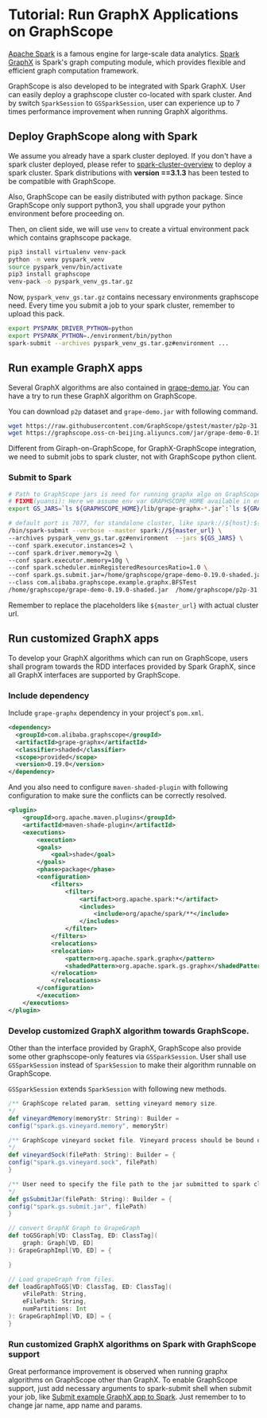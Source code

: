 # Tutorial: Run GraphX Applications on GraphScope

[Apache Spark](https://spark.apache.org/) is a famous engine for large-scale data analytics. [Spark GraphX](https://spark.apache.org/graphx/) is Spark's graph
computing module, which provides  flexible and efficient graph computation framework.

GraphScope is also developed to be integrated with Spark GraphX. User can easily deploy a graphscope cluster co-located with spark cluster. And by switch `SparkSession` to `GSSparkSession`, user can experience up to 7 times performance 
improvement when running GraphX algorithms.

## Deploy GraphScope along with Spark

We assume you already have a spark cluster deployed. If you don't have a spark cluster deployed, please refer to [spark-cluster-overview](https://spark.apache.org/docs/latest/cluster-overview.html) to deploy a spark cluster.
Spark distributions with **version ==3.1.3** has been tested to be compatible with GraphScope.

Also, GraphScope can be easily distributed with python package. Since GraphScope only 
support python3, you shall upgrade your python environment before proceeding on.

Then, on client side, we will use `venv` to create a virtual environment pack which contains graphscope package.

```bash
pip3 install virtualenv venv-pack
python -m venv pyspark_venv
source pyspark_venv/bin/activate
pip3 install graphscope
venv-pack -o pyspark_venv_gs.tar.gz
```

Now, `pyspark_venv_gs.tar.gz` contains necessary environments graphscope need. Every time
you submit a job to your spark cluster, remember to upload this pack.

```bash
export PYSPARK_DRIVER_PYTHON=python
export PYSPARK_PYTHON=./environment/bin/python
spark-submit --archives pyspark_venv_gs.tar.gz#environment ...
```

## Run example GraphX apps

Several GraphX algorithms are also contained in [grape-demo.jar](https://graphscope.oss-cn-beijing.aliyuncs.com/jar/grape-demo-0.19.0-shaded.jar). You can have a try to run these GraphX algorithm on GraphScope.

You can download `p2p` dataset and `grape-demo.jar` with following command.
```bash
wget https://raw.githubusercontent.com/GraphScope/gstest/master/p2p-31.e /home/graphscope/p2p-31.e
wget https://graphscope.oss-cn-beijing.aliyuncs.com/jar/grape-demo-0.19.0-shaded.jar /home/graphscope/grape-demo-0.19.0-shaded.jar
```

Different from Giraph-on-GraphScope, for GraphX-GraphScope integration, we need to submit jobs to spark cluster, not with GraphScope python client.


### Submit to Spark

```bash
# Path to GraphScope jars is need for running graphx algo on GraphScope.
# FIXME(yuansi): Here we assume env var GRAPHSCOPE_HOME available in environment.
export GS_JARS=`ls ${GRAPHSCOPE_HOME}/lib/grape-graphx-*.jar`:`ls ${GRAPHSCOPE_HOME}/lib/grape-runtime-*.jar` 

# default port is 7077, for standalone cluster, like spark://${host}:${port}
/bin/spark-submit --verbose --master spark://${master_url} \
--archives pyspark_venv_gs.tar.gz#environment  --jars ${GS_JARS} \
--conf spark.executor.instances=2 \
--conf spark.driver.memory=2g \
--conf spark.executor.memory=10g \
--conf spark.scheduler.minRegisteredResourcesRatio=1.0 \
--conf spark.gs.submit.jar=/home/graphscope/grape-demo-0.19.0-shaded.jar \
--class com.alibaba.graphscope.example.graphx.BFSTest 
/home/graphscope/grape-demo-0.19.0-shaded.jar  /home/graphscope/p2p-31.e 2 1
```

Remember to replace the placeholders like `${master_url}` with actual cluster url.

## Run customized GraphX apps

To develop your GraphX algorithms which can run on GraphScope, users shall program towards the RDD interfaces provided by Spark GraphX, since all GraphX interfaces are
supported by GraphScope.

### Include dependency

Include `grape-graphx` dependency in your project's `pom.xml`.

```xml
<dependency>
  <groupId>com.alibaba.graphscope</groupId>
  <artifactId>grape-graphx</artifactId>
  <classifier>shaded</classifier>
  <scope>provided</scope>
  <version>0.19.0</version>
</dependency>
```

And you also need to configure `maven-shaded-plugin` with following configuration to make sure the conflicts can be correctly resolved.

```xml
<plugin>
    <groupId>org.apache.maven.plugins</groupId>
    <artifactId>maven-shade-plugin</artifactId>
    <executions>
        <execution>
        <goals>
            <goal>shade</goal>
        </goals>
        <phase>package</phase>
        <configuration>
            <filters>
                <filter>
                    <artifact>org.apache.spark:*</artifact>
                    <includes>
                        <include>org/apache/spark/**</include>
                    </includes>
                </filter>
            </filters>
            <relocations>
            <relocation>
                <pattern>org.apache.spark.graphx</pattern>
                <shadedPattern>org.apache.spark.gs.graphx</shadedPattern>
            </relocation>
            </relocations>
        </configuration>
        </execution>
    </executions>
</plugin>
```


### Develop customized GraphX algorithm towards GraphScope.


Other than the interface provided by GraphX, GraphScope also provide some other graphscope-only features
via `GSSparkSession`. User shall use `GSSparkSession` instead of `SparkSession` to make their algorithm runnable on GraphScope.

`GSSparkSession` extends `SparkSession` with following new methods.
```scala
/** GraphScope related param, setting vineyard memory size.
*/
def vineyardMemory(memoryStr: String): Builder =
config("spark.gs.vineyard.memory", memoryStr)

/** GraphScope vineyard socket file. Vineyard process should be bound on this address on all workers.
*/
def vineyardSock(filePath: String): Builder = {
config("spark.gs.vineyard.sock", filePath)
}

/** User need to specify the file path to the jar submitted to spark cluster.
*/
def gsSubmitJar(filePath: String): Builder = {
config("spark.gs.submit.jar", filePath)
}

// convert GraphX Graph to GrapeGraph
def toGSGraph[VD: ClassTag, ED: ClassTag](
    graph: Graph[VD, ED]
): GrapeGraphImpl[VD, ED] = {

}

// Load grapeGraph from files.
def loadGraphToGS[VD: ClassTag, ED: ClassTag](
    vFilePath: String,
    eFilePath: String,
    numPartitions: Int
): GrapeGraphImpl[VD, ED] = {
}
```


### Run customized GraphX algorithms on Spark with GraphScope support

Great performance improvement is observed when running graphx algorithms on GraphScope other than GraphX. To enable GraphScope support, just add necessary arguments to spark-submit shell when submit your job, like [Submit example GraphX app to Spark](#submit-to-spark). Just remember to to change jar name, app name and params.